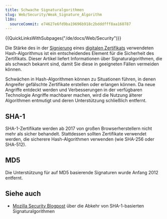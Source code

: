 ```yaml
---
title: Schwache Signaturalgorithmen
slug: Web/Security/Weak_Signature_Algorithm
l10n:
  sourceCommit: e74627e6fd9ba19696b918c2bdddfff8aa160787
---
```


{{QuickLinksWithSubpages("/de/docs/Web/Security")}}

Die Stärke des in der [Signierung](/de/docs/Glossary/Signature/Security) eines [digitalen Zertifikats](/de/docs/Glossary/Digital_certificate) verwendeten Hash-Algorithmus ist ein entscheidendes Element für die Sicherheit des Zertifikats. Dieser Artikel liefert Informationen über Signaturalgorithmen, die als schwach bekannt sind, damit Sie diese in geeigneten Fällen vermeiden können.

Schwächen in Hash-Algorithmen können zu Situationen führen, in denen Angreifer gefälschte Zertifikate erstellen oder erlangen können. Da neue Angriffe entdeckt werden und Verbesserungen in der verfügbaren Technologie Angriffe machbarer machen, wird die Nutzung älterer Algorithmen entmutigt und deren Unterstützung schließlich entfernt.

## SHA-1

SHA-1-Zertifikate werden ab 2017 von großen Browserherstellern nicht mehr als sicher behandelt. Stattdessen sollten Zertifikate verwendet werden, die sicherere Hash-Algorithmen verwenden (wie SHA-256 oder SHA-512).

## MD5

Die Unterstützung für auf MD5 basierende Signaturen wurde Anfang 2012 entfernt.

## Siehe auch

- [Mozilla Security Blogpost](https://blog.mozilla.org/security/2014/09/23/phasing-out-certificates-with-sha-1-based-signature-algorithms/) über die Abkehr von SHA-1-basierten Signaturalgorithmen
